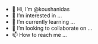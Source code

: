 - 👋 Hi, I’m @koushanidas
- 👀 I’m interested in ...
- 🌱 I’m currently learning ...
- 💞️ I’m looking to collaborate on ...
- 📫 How to reach me ...

<!---
koushanidas/koushanidas is a ✨ special ✨ repository because its `README.md` (this file) appears on your GitHub profile.
You can click the Preview link to take a look at your changes.
--->
